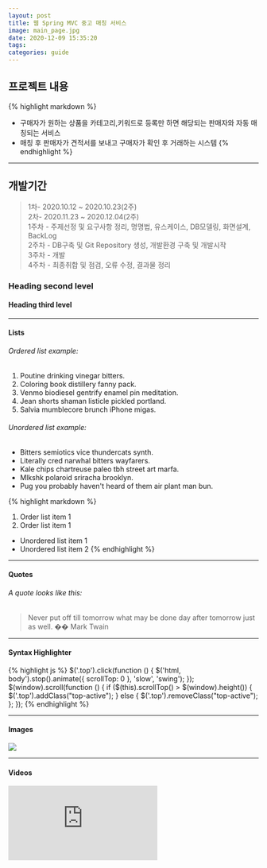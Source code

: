 ```yaml
---
layout: post
title: 웹 Spring MVC 중고 매칭 서비스
image: main_page.jpg
date: 2020-12-09 15:35:20
tags:
categories: guide
---  
```

  
## 프로젝트 내용
{% highlight markdown %}
* 구매자가 원하는 상품을 카테고리,키워드로 등록만 하면  해당되는 판매자와 자동 매칭되는 서비스 
* 매칭 후 판매자가 견적서를 보내고 구매자가 확인 후 거래하는 시스템
{% endhighlight %}

***

## 개발기간  
>1차- 2020.10.12 ~ 2020.10.23(2주)   
2차- 2020.11.23 ~ 2020.12.04(2주)      
1주차 - 주제선정 및 요구사항 정리, 명명법, 유스케이스, DB모델링, 화면설계, BackLog  
2주차 - DB구축 및 Git Repository 생성, 개발환경 구축 및 개발시작  
3주차 - 개발  
4주차 - 최종취합 및 점검, 오류 수정, 결과물 정리  


### Heading second level
#### Heading third level
***

#### Lists

###### Ordered list example:

1. Poutine drinking vinegar bitters.
2. Coloring book distillery fanny pack.
3. Venmo biodiesel gentrify enamel pin meditation.
4. Jean shorts shaman listicle pickled portland.
5. Salvia mumblecore brunch iPhone migas.

###### Unordered list example:

* Bitters semiotics vice thundercats synth.
* Literally cred narwhal bitters wayfarers.
* Kale chips chartreuse paleo tbh street art marfa.
* Mlkshk polaroid sriracha brooklyn.
* Pug you probably haven't heard of them air plant man bun.

{% highlight markdown %}
1. Order list item 1
2. Order list item 1

* Unordered list item 1
* Unordered list item 2
{% endhighlight %}

***

#### Quotes

###### A quote looks like this:

> Never put off till tomorrow what may be done day after tomorrow just as well. �� Mark Twain

***

#### Syntax Highlighter

{% highlight js %}
  $('.top').click(function () {
    $('html, body').stop().animate({ scrollTop: 0 }, 'slow', 'swing');
  });
  $(window).scroll(function () {
    if ($(this).scrollTop() > $(window).height()) {
      $('.top').addClass("top-active");
    } else {
      $('.top').removeClass("top-active");
    };
  });
{% endhighlight %}

***

#### Images

![]({{site.baseurl}}/images/2.jpg)

***

#### Videos

<iframe src='https://www.youtube.com/embed//VB88Y0Wy88s' frameborder='0' allowfullscreen></iframe>
